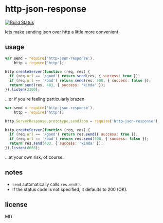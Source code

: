 http-json-response
====

[![Build Status](https://travis-ci.org/jarofghosts/http-json-response.png?branch=master)](https://travis-ci.org/jarofghosts/http-json-response)

lets make sending json over http a little more convenient

## usage

```js
var send = require('http-json-response'),
    http = require('http');

http.createServer(function (req, res) {
  if (req.url == '/good') return send(res, { success: true });
  if (req.url == '/bad') return send(res, 500, { success: false });
  return send(res, 403, { success: 'kinda' });
}).listen(2100);
```

.. or if you're feeling particularly brazen

```js
var send = require('http-json-response'),
    http = require('http');

http.ServerResponse.prototype.sendJson = require('http-json-response');

http.createServer(function (req, res) {
  if (req.url == '/good') return res.send({ success: true });
  if (req.url == '/bad') return res.send(500, { success: false });
  return res.send(403, { success: 'kinda' });
}).listen(6666);
```

...at your own risk, of course.

## notes

+ `send` automatically calls `res.end()`.
+ If the status code is not specified, it defaults to 200 (OK).

## license

MIT
